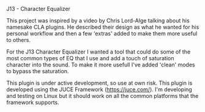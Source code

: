 J13 - Character Equalizer

This project was inspired by a video by Chris Lord-Alge talking about his namesake CLA plugins. He described their design as what he wanted for his personal workflow and then a few 'extras' added to make them more useful to others.

For the J13 Character Equalizer I wanted a tool that could do some of the most common types of EQ that I use and add a touch of saturation character into the sound. To make it more usefull I've added 'clean' modes to bypass the saturation.

This plugin is under active development, so use at own risk. This plugin is developed using the JUCE Framework (https://juce.com/). I'm developing and testing on Linux but it should work on all the common platforms that the framework supports.

